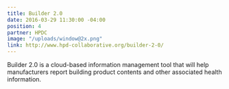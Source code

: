 ```yaml
---
title: Builder 2.0
date: 2016-03-29 11:30:00 -04:00
position: 4
partner: HPDC
image: "/uploads/window@2x.png"
link: http://www.hpd-collaborative.org/builder-2-0/
---
```


Builder 2.0 is a cloud-based information management tool that will help manufacturers report building product contents and other associated health information.
